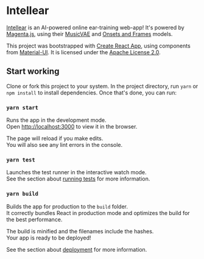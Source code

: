 # Intellear

[Intellear](https://intellear.com/) is an AI-powered online ear-training web-app! It's powered by [Magenta.js](https://magenta.tensorflow.org/), using their [MusicVAE](https://magenta.tensorflow.org/music-vae) and [Onsets and Frames](https://magenta.tensorflow.org/onsets-frames) models. 

This project was bootstrapped with [Create React App](https://github.com/facebook/create-react-app), using components from [Material-UI](https://material-ui.com/). It is licensed under the [Apache License 2.0](LICENSE).

## Start working

Clone or fork this project to your system. In the project directory, run `yarn` or `npm install` to install dependencies. Once that's done, you can run:

### `yarn start`

Runs the app in the development mode.<br />
Open [http://localhost:3000](http://localhost:3000) to view it in the browser.

The page will reload if you make edits.<br />
You will also see any lint errors in the console.

### `yarn test`

Launches the test runner in the interactive watch mode.<br />
See the section about [running tests](https://facebook.github.io/create-react-app/docs/running-tests) for more information.

### `yarn build`

Builds the app for production to the `build` folder.<br />
It correctly bundles React in production mode and optimizes the build for the best performance.

The build is minified and the filenames include the hashes.<br />
Your app is ready to be deployed!

See the section about [deployment](https://facebook.github.io/create-react-app/docs/deployment) for more information.
